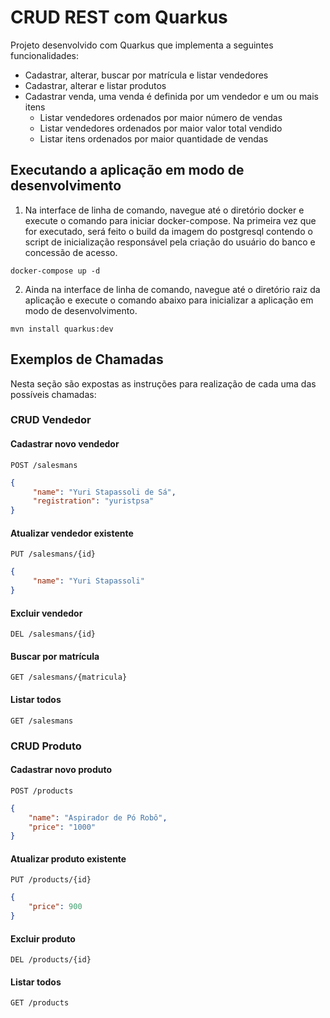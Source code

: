 # CRUD REST com Quarkus

Projeto desenvolvido com Quarkus que implementa a seguintes funcionalidades:

- Cadastrar, alterar, buscar por matrícula e listar vendedores
- Cadastrar, alterar e listar produtos
- Cadastrar venda, uma venda é definida por um vendedor e um ou mais itens
  - Listar vendedores ordenados por maior número de vendas
  - Listar vendedores ordenados por maior valor total vendido
  - Listar itens ordenados por maior quantidade de vendas

## Executando a aplicação em modo de desenvolvimento

1. Na interface de linha de comando, navegue até o diretório docker e execute o comando para iniciar docker-compose. Na primeira vez que for executado, será feito o build da imagem do postgresql contendo o script de inicialização responsável pela criação do usuário do banco e concessão de acesso.

```shell script
docker-compose up -d
```

2. Ainda na interface de linha de comando, navegue até o diretório raiz da aplicação e execute o comando abaixo para inicializar a aplicação em modo de desenvolvimento.

```shell script
mvn install quarkus:dev
```

## Exemplos de Chamadas

Nesta seção são expostas as instruções para realização de cada uma das possíveis chamadas:

### CRUD Vendedor

#### Cadastrar novo vendedor

`POST /salesmans`

```json
{
	 "name": "Yuri Stapassoli de Sá",
	 "registration": "yuristpsa"
}
```
#### Atualizar vendedor existente

`PUT /salesmans/{id}`

```json
{
	 "name": "Yuri Stapassoli"
}
```

#### Excluir vendedor

`DEL /salesmans/{id}`

#### Buscar por matrícula

`GET /salesmans/{matricula}`

#### Listar todos

`GET /salesmans`

### CRUD Produto

#### Cadastrar novo produto

`POST /products`

```json
{
	"name": "Aspirador de Pó Robô",
	"price": "1000"
}
```
#### Atualizar produto existente

`PUT /products/{id}`

```json
{
	"price": 900
}
```

#### Excluir produto

`DEL /products/{id}`

#### Listar todos

`GET /products`
